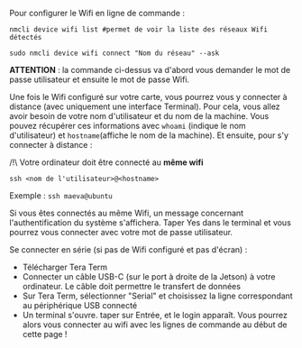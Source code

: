 Pour configurer le Wifi en ligne de commande : 

`nmcli device wifi list #permet de voir la liste des réseaux Wifi détectés`

`sudo nmcli device wifi connect "Nom du réseau" --ask`

**ATTENTION** : la commande ci-dessus va d'abord vous demander le mot de passe  utilisateur et ensuite le mot de passe Wifi. 


Une fois le Wifi configuré sur votre carte, vous pourrez vous y connecter à distance (avec uniquement une interface Terminal). 
Pour cela, vous allez avoir besoin de votre nom d'utilisateur et du nom de la machine. Vous pouvez récupérer ces informations 
avec `whoami` (indique le nom d'utilisateur) et `hostname`(affiche le nom de la machine). 
Et ensuite, pour s'y connecter à distance : 

/!\ Votre ordinateur doit être connecté au **même wifi**

`ssh <nom de l'utilisateur>@<hostname>`

Exemple : `ssh maeva@ubuntu`

Si vous êtes connectés au même Wifi, un message concernant l'authentification du système s'affichera. Taper Yes dans le terminal
et vous pourrez vous connecter avec votre mot de passe utilisateur.



Se connecter en série (si pas de Wifi configuré et pas d'écran) : 

* Télécharger Tera Term
* Connecter un câble USB-C (sur le port à droite de la Jetson) à votre ordinateur. Le câble doit permettre le transfert de données
* Sur Tera Term, sélectionner "Serial" et choisissez la ligne correspondant au périphérique USB connecté
* Un terminal s'ouvre. taper sur Entrée, et le login apparaît. Vous pourrez alors vous connecter au wifi avec les lignes de commande au début de cette page !
